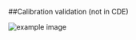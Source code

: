 ##Calibration validation (not in CDE)

![example image](https://raw.githubusercontent.com/wiki/schneith/Kalibr-test/images/todo.gif)